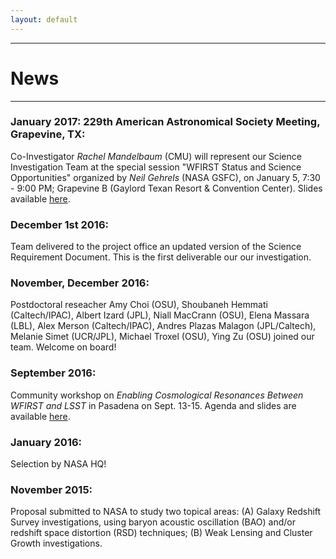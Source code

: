 ```yaml
---
layout: default
---
```


***

# News

***

### January 2017: 229th American Astronomical Society Meeting, Grapevine, TX:
Co-Investigator _Rachel Mandelbaum_ (CMU) will represent our Science Investigation Team at the special session "WFIRST Status and Science Opportunities" organized by _Neil Gehrels_ (NASA GSFC), on January 5, 7:30 - 9:00 PM; Grapevine B (Gaylord Texan Resort & Convention Center). Slides available [here](/misc/wfirst_aas_mandelbaum.pdf).

### December 1st 2016:
Team delivered to the project office an updated version of the Science Requirement Document. This is the first deliverable our our investigation.

### November, December 2016:
Postdoctoral reseacher Amy Choi (OSU), Shoubaneh Hemmati (Caltech/IPAC), Albert Izard (JPL), Niall MacCrann (OSU), Elena Massara (LBL), Alex Merson (Caltech/IPAC), Andres Plazas Malagon (JPL/Caltech), Melanie Simet (UCR/JPL), Michael Troxel (OSU), Ying Zu (OSU) joined our team. Welcome on board!

### September 2016:
Community workshop on _Enabling Cosmological Resonances Between WFIRST and LSST_ in Pasadena on Sept. 13-15. Agenda and slides are available [here](https://conference.ipac.caltech.edu/wfirst_lsst/).

### January 2016:
Selection by NASA HQ!
                                                                                                                                                                                                                                                                                                                                                                                                    
### November 2015:
Proposal submitted to NASA to study two topical areas: (A) Galaxy Redshift Survey investigations, using baryon acoustic oscillation (BAO) and/or redshift space distortion (RSD) techniques; (B) Weak Lensing and Cluster Growth investigations.
